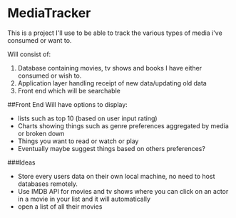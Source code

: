 # MediaTracker
This is a project I'll use to be able to track the various types of media i've consumed or want to.


Will consist of:
1. Database containing movies, tv shows and books I have either consumed or wish to.
2. Application layer handling receipt of new data/updating old data
3. Front end which will be searchable


##Front End
Will have options to display:
- lists such as top 10 (based on user input rating)
- Charts showing things such as genre preferences aggregated by media or broken down
- Things you want to read or watch or play
- Eventually maybe suggest things based on others preferences?


###Ideas
- Store every users data on their own local machine, no need to host databases remotely.
- Use IMDB API for movies and tv shows where you can click on an actor in a movie in your list and it will automatically
- open a list of all their movies

